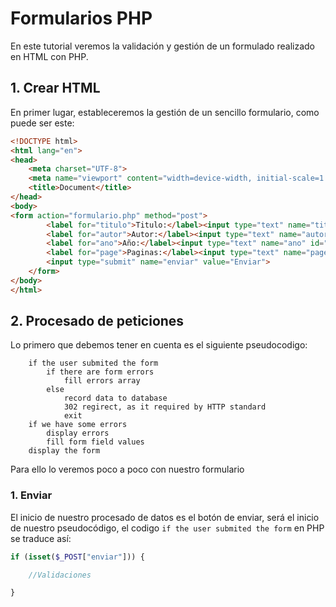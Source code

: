 # Formularios PHP

En este tutorial veremos la validación y gestión de un formulado realizado en HTML con PHP.

## 1. Crear HTML

En primer lugar, estableceremos la gestión de un sencillo formulario, como puede ser este:

```html
<!DOCTYPE html>
<html lang="en">
<head>
    <meta charset="UTF-8">
    <meta name="viewport" content="width=device-width, initial-scale=1.0">
    <title>Document</title>
</head>
<body>
<form action="formulario.php" method="post">
        <label for="titulo">Titulo:</label><input type="text" name="titulo" id="titulo" value="<?= $titulo?>"><br>
        <label for="autor">Autor:</label><input type="text" name="autor" id="autor" value="<?=$autor?>"><br>
        <label for="ano">Año:</label><input type="text" name="ano" id="ano" value="<?=$ano?>"><br>
        <label for="page">Paginas:</label><input type="text" name="page" id="page" value="<?=$page?>"><br>
        <input type="submit" name="enviar" value="Enviar">
    </form>
</body>
</html>
```
## 2. Procesado de peticiones

Lo primero que debemos tener en cuenta es el siguiente pseudocodigo:

```
    if the user submited the form
        if there are form errors
            fill errors array
        else
            record data to database
            302 regirect, as it required by HTTP standard
            exit
    if we have some errors
        display errors
        fill form field values
    display the form
```

Para ello lo veremos poco a poco con nuestro formulario

### 1. Enviar

El inicio de nuestro procesado de datos es el botón de enviar, será el inicio de nuestro pseudocódigo, el codigo
```if the user submited the form``` en PHP se traduce así:

```php
if (isset($_POST["enviar"])) {

    //Validaciones

}
```
